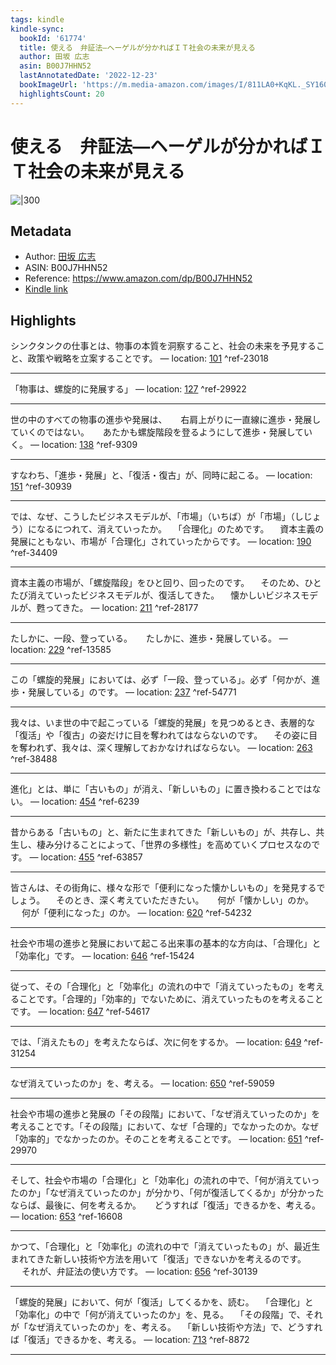 ```yaml
---
tags: kindle
kindle-sync:
  bookId: '61774'
  title: 使える　弁証法―ヘーゲルが分かればＩＴ社会の未来が見える
  author: 田坂 広志
  asin: B00J7HHN52
  lastAnnotatedDate: '2022-12-23'
  bookImageUrl: 'https://m.media-amazon.com/images/I/811LA0+KqKL._SY160.jpg'
  highlightsCount: 20
---
```


# 使える　弁証法―ヘーゲルが分かればＩＴ社会の未来が見える
![|300](https://m.media-amazon.com/images/I/811LA0+KqKL.jpg)
## Metadata
* Author: [田坂 広志](https://www.amazon.comundefined)
* ASIN: B00J7HHN52
* Reference: https://www.amazon.com/dp/B00J7HHN52
* [Kindle link](kindle://book?action=open&asin=B00J7HHN52)

## Highlights
シンクタンクの仕事とは、物事の本質を洞察すること、社会の未来を予見すること、政策や戦略を立案することです。 — location: [101](kindle://book?action=open&asin=B00J7HHN52&location=101) ^ref-23018

---
「物事は、螺旋的に発展する」 — location: [127](kindle://book?action=open&asin=B00J7HHN52&location=127) ^ref-29922

---
世の中のすべての物事の進歩や発展は、 　 右肩上がりに一直線に進歩・発展していくのではない。 　 あたかも螺旋階段を登るようにして進歩・発展していく。 — location: [138](kindle://book?action=open&asin=B00J7HHN52&location=138) ^ref-9309

---
すなわち、「進歩・発展」と、「復活・復古」が、同時に起こる。 — location: [151](kindle://book?action=open&asin=B00J7HHN52&location=151) ^ref-30939

---
では、なぜ、こうしたビジネスモデルが、「市場」（いちば）が「市場」（しじょう）になるにつれて、消えていったか。 　「合理化」のためです。 　資本主義の発展にともない、市場が「合理化」されていったからです。 — location: [190](kindle://book?action=open&asin=B00J7HHN52&location=190) ^ref-34409

---
資本主義の市場が、「螺旋階段」をひと回り、回ったのです。 　そのため、ひとたび消えていったビジネスモデルが、復活してきた。 　懐かしいビジネスモデルが、甦ってきた。 — location: [211](kindle://book?action=open&asin=B00J7HHN52&location=211) ^ref-28177

---
たしかに、一段、登っている。 　 たしかに、進歩・発展している。 — location: [229](kindle://book?action=open&asin=B00J7HHN52&location=229) ^ref-13585

---
この「螺旋的発展」においては、必ず「一段、登っている」。必ず「何かが、進歩・発展している」のです。 — location: [237](kindle://book?action=open&asin=B00J7HHN52&location=237) ^ref-54771

---
我々は、いま世の中で起こっている「螺旋的発展」を見つめるとき、表層的な「復活」や「復古」の姿だけに目を奪われてはならないのです。 　その姿に目を奪われず、我々は、深く理解しておかなければならない。 — location: [263](kindle://book?action=open&asin=B00J7HHN52&location=263) ^ref-38488

---
進化」とは、単に「古いもの」が消え、「新しいもの」に置き換わることではない。 — location: [454](kindle://book?action=open&asin=B00J7HHN52&location=454) ^ref-6239

---
昔からある「古いもの」と、新たに生まれてきた「新しいもの」が、共存し、共生し、棲み分けることによって、「世界の多様性」を高めていくプロセスなのです。 — location: [455](kindle://book?action=open&asin=B00J7HHN52&location=455) ^ref-63857

---
皆さんは、その街角に、様々な形で「便利になった懐かしいもの」を発見するでしょう。 　そのとき、深く考えていただきたい。 　 何が「懐かしい」のか。 　 何が「便利になった」のか。 — location: [620](kindle://book?action=open&asin=B00J7HHN52&location=620) ^ref-54232

---
社会や市場の進歩と発展において起こる出来事の基本的な方向は、「合理化」と「効率化」です。 — location: [646](kindle://book?action=open&asin=B00J7HHN52&location=646) ^ref-15424

---
従って、その「合理化」と「効率化」の流れの中で「消えていったもの」を考えることです。「合理的」「効率的」でないために、消えていったものを考えることです。 — location: [647](kindle://book?action=open&asin=B00J7HHN52&location=647) ^ref-54617

---
では、「消えたもの」を考えたならば、次に何をするか。 — location: [649](kindle://book?action=open&asin=B00J7HHN52&location=649) ^ref-31254

---
なぜ消えていったのか」を、考える。 — location: [650](kindle://book?action=open&asin=B00J7HHN52&location=650) ^ref-59059

---
社会や市場の進歩と発展の「その段階」において、「なぜ消えていったのか」を考えることです。「その段階」において、なぜ「合理的」でなかったのか。なぜ「効率的」でなかったのか。そのことを考えることです。 — location: [651](kindle://book?action=open&asin=B00J7HHN52&location=651) ^ref-29970

---
そして、社会や市場の「合理化」と「効率化」の流れの中で、「何が消えていったのか」「なぜ消えていったのか」が分かり、「何が復活してくるか」が分かったならば、最後に、何を考えるか。 　 どうすれば「復活」できるかを、考える。 — location: [653](kindle://book?action=open&asin=B00J7HHN52&location=653) ^ref-16608

---
かつて、「合理化」と「効率化」の流れの中で「消えていったもの」が、最近生まれてきた新しい技術や方法を用いて「復活」できないかを考えるのです。 　 それが、弁証法の使い方です。 — location: [656](kindle://book?action=open&asin=B00J7HHN52&location=656) ^ref-30139

---
「螺旋的発展」において、何が「復活」してくるかを、読む。 　「合理化」と「効率化」の中で「何が消えていったのか」を、見る。 　「その段階」で、それが「なぜ消えていったのか」を、考える。 　「新しい技術や方法」で、どうすれば「復活」できるかを、考える。 — location: [713](kindle://book?action=open&asin=B00J7HHN52&location=713) ^ref-8872

---
